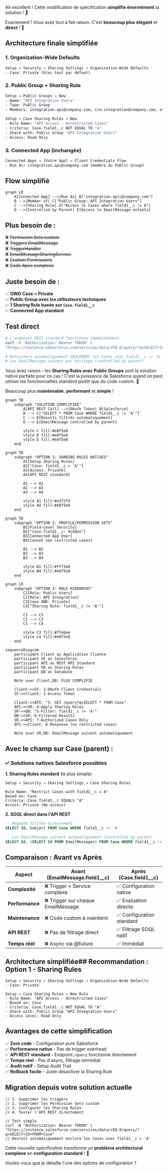 Ah excellent ! Cette modification de spécification **simplifie énormément** la solution ! 🎯

Exactement ! Vous avez tout à fait raison. C'est **beaucoup plus élégant** et **direct** ! 🎯

## **Architecture finale simplifiée**

### **1. Organization-Wide Defaults**
```bash
Setup → Security → Sharing Settings → Organization-Wide Defaults
- Case: Private (bloc tout par défaut)
```

### **2. Public Group + Sharing Rule**
```bash
Setup → Public Groups → New
- Name: "API Integration Users"  
- Type: Public Group
- Members: integration.api@company.com, crm.integration@company.com, etc.

Setup → Case Sharing Rules → New
- Rule Name: "API Access - Unrestricted Cases"
- Criteria: Case.field1__c NOT EQUAL TO "A"
- Share with: Public Group "API Integration Users"
- Access: Read Only
```

### **3. Connected App (inchangée)**
```bash
Connected Apps → [Votre App] → Client Credentials Flow
- Run As: integration.api@company.com (membre du Public Group)
```

## **Flow simplifié**

```mermaid
graph LR
    A[Connected App] -->|Run As| B["integration.api\@company.com"]
    B -->|Member of| C["Public Group: API Integration Users"]
    C -->|Sharing Rule| D["Access to Cases where field1__c != A"]
    D -->|Controlled by Parent| E[Access to EmailMessage enfants]
```

## **Plus besoin de :**

❌ ~~Permission Sets custom~~  
❌ ~~Triggers EmailMessage~~  
❌ ~~TriggerHandler~~  
❌ ~~EmailMessageSharingService~~  
❌ ~~Custom Permissions~~  
❌ ~~Code Apex complexe~~  

## **Juste besoin de :**

✅ **OWD Case = Private**  
✅ **Public Group avec les utilisateurs techniques**  
✅ **1 Sharing Rule basée sur `Case.field1__c`**  
✅ **Connected App standard**  

## **Test direct**

```bash
# L'endpoint REST standard fonctionne immédiatement
curl -H "Authorization: Bearer TOKEN" \
"https://instance.salesforce.com/services/data/v58.0/query/?q=SELECT+Id,Subject,field1__c+FROM+Case"

# Retournera automatiquement SEULEMENT les Cases avec field1__c != 'A'
# Les EmailMessage suivent par héritage (controlled by parent)
```

Vous avez raison - les **Sharing Rules avec Public Groups** sont la solution native parfaite pour ce cas ! C'est la puissance de Salesforce quand on peut utiliser les fonctionnalités standard plutôt que du code custom. 🚀

Beaucoup plus **maintenable**, **performant** et **simple** !

```mermaid
graph TB
    subgraph "SOLUTION SIMPLIFIEE"
        A[API REST Call] -->|OAuth Token| B[Salesforce]
        B --> C["SELECT * FROM Case WHERE field1__c != 'A'"]
        C --> D[Results filtrés automatiquement]
        D --> E[EmailMessage controlled by parent]
        
        style C fill:#e8f5e8
        style D fill:#e8f5e8
        style E fill:#e8f5e8
    end
```
```mermaid
graph TB
    subgraph "OPTION 1: SHARING RULES NATIVES"
        A1[Setup Sharing Rules]
        A2["Case: field1__c = 'A'"]
        A3[Access: Private]
        A4[API REST standard]
        
        A1 --> A2
        A2 --> A3
        A3 --> A4
        
        style A1 fill:#e3f2fd
        style A4 fill:#e8f5e8
    end
```

```mermaid
graph TB
    subgraph "OPTION 2: PROFILE/PERMISSION SETS"
        B1[Field-Level Security]
        B2["Case.field1__c: Hidden"]
        B3[Connected App User]
        B4[Cannot see restricted cases]
        
        B1 --> B2
        B2 --> B3
        B3 --> B4
        
        style B1 fill:#fff3e0
        style B4 fill:#e8f5e8
    end
```
```mermaid
graph LR
    subgraph "OPTION 3: ROLE HIERARCHY"
        C1[Role: Public Users]
        C2[Role: API Integration]
        C3[Case OWD: Private]
        C4["Sharing Rule: field1__c != 'A'"]
        
        C1 --> C3
        C2 --> C3
        C3 --> C4
        
        style C3 fill:#ffebee
        style C4 fill:#e8f5e8
    end
```
```mermaid
sequenceDiagram
    participant Client as Application Cliente
    participant SF as Salesforce
    participant API as REST API Standard
    participant SR as Sharing Rules
    participant DB as Database

    Note over Client,DB: FLUX SIMPLIFIE

    Client->>SF: 1-OAuth Client Credentials
    SF->>Client: 2-Access Token
    
    Client->>API: "3. GET /query?q=SELECT * FROM Case"
    API->>SR: 4-Apply Sharing Rules
    SR->>DB: "5-Filter: field1__c != 'A'"
    DB->>SR: 6-Filtered Results
    SR->>API: 7-Authorized Cases Only
    API->>Client: 8-Response (no restricted cases)
    
    Note over SR,DB: EmailMessage suivent automatiquement
```

## **Avec le champ sur Case (parent) :**

### ✅ **Solutions natives Salesforce possibles**

**1. Sharing Rules standard** (le plus simple)
```
Setup → Security → Sharing Settings → Case Sharing Rules

Rule Name: "Restrict Cases with field1__c = A"
Based on: Case
Criteria: Case.field1__c EQUALS "A"  
Access: Private (No access)
```

**2. SOQL direct dans l'API REST**
```sql
-- Requête filtrée directement
SELECT Id, Subject FROM Case WHERE field1__c != 'A'

-- Les EmailMessage suivent automatiquement (controlled by parent)
SELECT Id, (SELECT Id FROM EmailMessages) FROM Case WHERE field1__c != 'A'
```

## **Comparaison : Avant vs Après**

| Aspect | **Avant (EmailMessage.field1__c)** | **Après (Case.field1__c)** |
|--------|-----------------------------------|----------------------------|
| **Complexité** | ❌ Trigger + Service complexe | ✅ Configuration native |
| **Performance** | ❌ Trigger sur chaque EmailMessage | ✅ Evaluation directe |
| **Maintenance** | ❌ Code custom à maintenir | ✅ Configuration standard |
| **API REST** | ❌ Pas de filtrage direct | ✅ Filtrage SOQL natif |
| **Temps réel** | ❌ Async via @future | ✅ Immédiat |

## **Architecture simplifiée**## **Recommandation : Option 1 - Sharing Rules**

```
Setup → Security → Sharing Settings → Organization-Wide Defaults
- Case: Private

Setup → Case Sharing Rules → New Rule
- Rule Name: "API Access - Unrestricted Cases"
- Based on: Case
- Criteria: Case.field1__c NOT EQUAL TO "A"
- Share with: Public Group "API Integration Users"
- Access Level: Read Only
```

## **Avantages de cette simplification**

✅ **Zero code** - Configuration pure Salesforce  
✅ **Performance native** - Pas de trigger overhead  
✅ **API REST standard** - Endpoint `/query` fonctionne directement  
✅ **Temps réel** - Pas d'async, filtrage immédiat  
✅ **Audit natif** - Setup Audit Trail  
✅ **Rollback facile** - Juste désactiver la Sharing Rule  

## **Migration depuis votre solution actuelle**

```apex
// 1. Supprimer les triggers
// 2. Supprimer les Permission Sets custom
// 3. Configurer les Sharing Rules
// 4. Tester l'API REST directement

// Test simple
curl -H "Authorization: Bearer TOKEN" \
"https://instance.salesforce.com/services/data/v58.0/query/?q=SELECT+Id+FROM+Case"
// Devrait automatiquement exclure les Cases avec field1__c = 'A'
```

Cette nouvelle spécification transforme un **problème architectural complexe** en **configuration standard** ! 🎉

Voulez-vous que je détaille l'une des options de configuration ?
